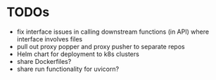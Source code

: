 # TODOs

- fix interface issues in calling downstream functions (in API) where interface involves files
- pull out proxy popper and proxy pusher to separate repos
- Helm chart for deployment to k8s clusters
- share Dockerfiles?
- share run functionality for uvicorn?
